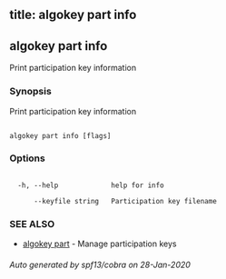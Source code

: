 title: algokey part info
---
## algokey part info



Print participation key information



### Synopsis



Print participation key information



```

algokey part info [flags]

```



### Options



```

  -h, --help             help for info

      --keyfile string   Participation key filename

```



### SEE ALSO



* [algokey part](../../part/part/)	 - Manage participation keys


###### Auto generated by spf13/cobra on 28-Jan-2020

